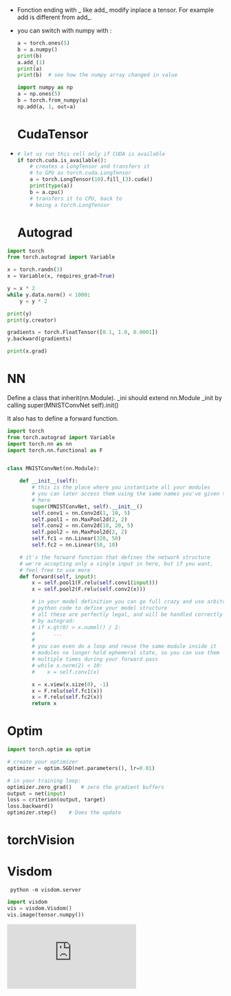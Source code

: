 * Fonction ending with _ like add_ modify inplace a tensor. For example add is different from add_.

* you can switch with numpy with : 

  ```python
  a = torch.ones(5)
  b = a.numpy()
  print(b)
  a.add_(1)
  print(a)
  print(b) 	# see how the numpy array changed in value

  import numpy as np
  a = np.ones(5)
  b = torch.from_numpy(a)
  np.add(a, 1, out=a)

  ```

  # CudaTensor

* ```python
  # let us run this cell only if CUDA is available
  if torch.cuda.is_available():
      # creates a LongTensor and transfers it
      # to GPU as torch.cuda.LongTensor
      a = torch.LongTensor(10).fill_(3).cuda()
      print(type(a))
      b = a.cpu()
      # transfers it to CPU, back to
      # being a torch.LongTensor
  ```

  # Autograd

```python
import torch
from torch.autograd import Variable

x = torch.randn(3)
x = Variable(x, requires_grad=True)

y = x * 2
while y.data.norm() < 1000:
    y = y * 2

print(y)
print(y.creator)

gradients = torch.FloatTensor([0.1, 1.0, 0.0001])
y.backward(gradients)

print(x.grad)
```



# NN

Define a class that inherit(nn.Module). _ini should extend nn.Module _init by calling super(MNISTConvNet self).init()

It also has to define a forward function.



```python
import torch
from torch.autograd import Variable
import torch.nn as nn
import torch.nn.functional as F


class MNISTConvNet(nn.Module):

    def __init__(self):
        # this is the place where you instantiate all your modules
        # you can later access them using the same names you've given them in
        # here
        super(MNISTConvNet, self).__init__()
        self.conv1 = nn.Conv2d(1, 10, 5)
        self.pool1 = nn.MaxPool2d(2, 2)
        self.conv2 = nn.Conv2d(10, 20, 5)
        self.pool2 = nn.MaxPool2d(2, 2)
        self.fc1 = nn.Linear(320, 50)
        self.fc2 = nn.Linear(50, 10)

    # it's the forward function that defines the network structure
    # we're accepting only a single input in here, but if you want,
    # feel free to use more
    def forward(self, input):
        x = self.pool1(F.relu(self.conv1(input)))
        x = self.pool2(F.relu(self.conv2(x)))

        # in your model definition you can go full crazy and use arbitrary
        # python code to define your model structure
        # all these are perfectly legal, and will be handled correctly
        # by autograd:
        # if x.gt(0) > x.numel() / 2:
        #      ...
        #
        # you can even do a loop and reuse the same module inside it
        # modules no longer hold ephemeral state, so you can use them
        # multiple times during your forward pass
        # while x.norm(2) < 10:
        #    x = self.conv1(x)

        x = x.view(x.size(0), -1)
        x = F.relu(self.fc1(x))
        x = F.relu(self.fc2(x))
        return x
```

# Optim

```python
import torch.optim as optim

# create your optimizer
optimizer = optim.SGD(net.parameters(), lr=0.01)

# in your training loop:
optimizer.zero_grad()   # zero the gradient buffers
output = net(input)
loss = criterion(output, target)
loss.backward()
optimizer.step()    # Does the update
```



# torchVision

# Visdom

```shell
 python -m visdom.server
```

```python
import visdom
vis = visdom.Visdom()
vis.image(tensor.numpy())
```

[![Analytics](https://ga-beacon.appspot.com/UA-91308638-2/github.com/ThibaultGROUEIX/python_tuto/pytorch_tuto.md?pixel)](https://github.com/ThibaultGROUEIX/python_tuto/)

